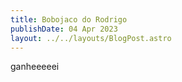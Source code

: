 ```yaml
---
title: Bobojaco do Rodrigo
publishDate: 04 Apr 2023
layout: ../../layouts/BlogPost.astro
---
```

ganheeeeei